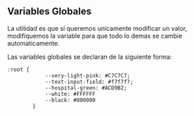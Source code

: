 <h2>Variables Globales</h2>

La utilidad es que si queremos unicamente modificar un valor, modifiquemos la variable para que todo lo demas se cambie automaticamente.

Las variables globales se declaran de la siguiente forma:

    :root {
                --very-light-pink: #C7C7C7;
                --text-input-field: #f7f7f7;
                --hospital-green: #ACD9B2;
                --white: #FFFFFF
                --black: #000000
            }

